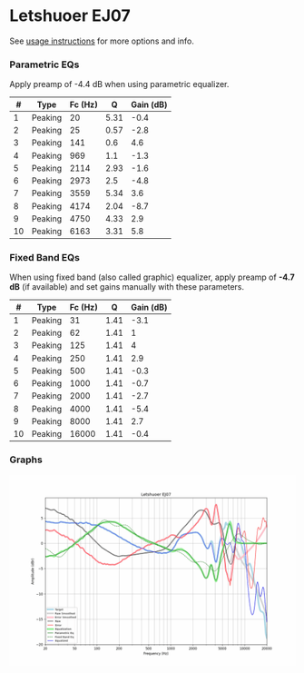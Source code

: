 # Letshuoer EJ07
See [usage instructions](https://github.com/jaakkopasanen/AutoEq#usage) for more options and info.

### Parametric EQs
Apply preamp of -4.4 dB when using parametric equalizer.

|   # | Type    |   Fc (Hz) |    Q |   Gain (dB) |
|-----|---------|-----------|------|-------------|
|   1 | Peaking |        20 | 5.31 |        -0.4 |
|   2 | Peaking |        25 | 0.57 |        -2.8 |
|   3 | Peaking |       141 | 0.6  |         4.6 |
|   4 | Peaking |       969 | 1.1  |        -1.3 |
|   5 | Peaking |      2114 | 2.93 |        -1.6 |
|   6 | Peaking |      2973 | 2.5  |        -4.8 |
|   7 | Peaking |      3559 | 5.34 |         3.6 |
|   8 | Peaking |      4174 | 2.04 |        -8.7 |
|   9 | Peaking |      4750 | 4.33 |         2.9 |
|  10 | Peaking |      6163 | 3.31 |         5.8 |

### Fixed Band EQs
When using fixed band (also called graphic) equalizer, apply preamp of **-4.7 dB** (if available) and set gains manually with these parameters.

|   # | Type    |   Fc (Hz) |    Q |   Gain (dB) |
|-----|---------|-----------|------|-------------|
|   1 | Peaking |        31 | 1.41 |        -3.1 |
|   2 | Peaking |        62 | 1.41 |         1   |
|   3 | Peaking |       125 | 1.41 |         4   |
|   4 | Peaking |       250 | 1.41 |         2.9 |
|   5 | Peaking |       500 | 1.41 |        -0.3 |
|   6 | Peaking |      1000 | 1.41 |        -0.7 |
|   7 | Peaking |      2000 | 1.41 |        -2.7 |
|   8 | Peaking |      4000 | 1.41 |        -5.4 |
|   9 | Peaking |      8000 | 1.41 |         2.7 |
|  10 | Peaking |     16000 | 1.41 |        -0.4 |

### Graphs
![](./Letshuoer%20EJ07.png)
